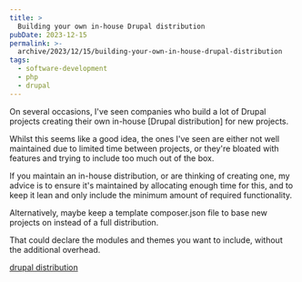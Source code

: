 ```yaml
---
title: >
  Building your own in-house Drupal distribution
pubDate: 2023-12-15
permalink: >-
  archive/2023/12/15/building-your-own-in-house-drupal-distribution
tags:
  - software-development
  - php
  - drupal
---
```


On several occasions, I've seen companies who build a lot of Drupal projects creating their own in-house [Drupal distribution] for new projects.

Whilst this seems like a good idea, the ones I've seen are either not well maintained due to limited time between projects, or they're bloated with features and trying to include too much out of the box.

If you maintain an in-house distribution, or are thinking of creating one, my advice is to ensure it's maintained by allocating enough time for this, and to keep it lean and only include the minimum amount of required functionality.

Alternatively, maybe keep a template composer.json file to base new projects on instead of a full distribution.

That could declare the modules and themes you want to include, without the additional overhead.

[drupal distribution](https://www.oliverdavies.uk/archive/2023/12/14/save-time-and-effort-with-drupal-distributions)
